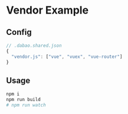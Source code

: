 # Vendor Example

## Config

```js
// .dabao.shared.json
{
  "vendor.js": ["vue", "vuex", "vue-router"]
}
```

## Usage

```bash
npm i
npm run build
# npm run watch
```
